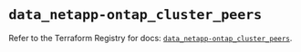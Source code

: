 # `data_netapp-ontap_cluster_peers`

Refer to the Terraform Registry for docs: [`data_netapp-ontap_cluster_peers`](https://registry.terraform.io/providers/netapp/netapp-ontap/2.3.0/docs/data-sources/cluster_peers).

